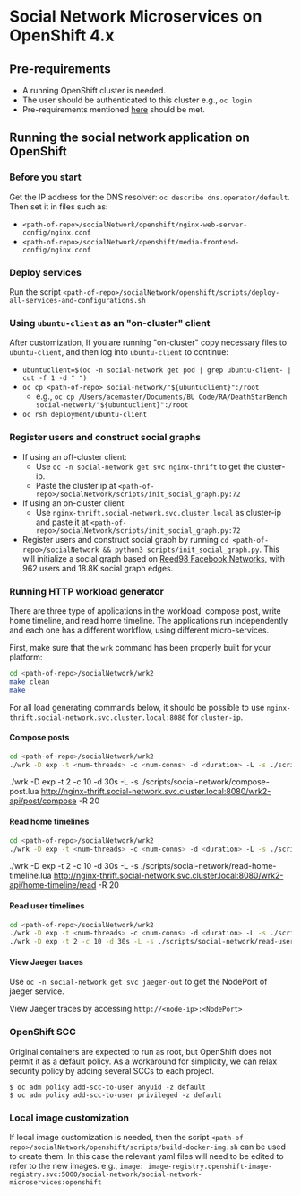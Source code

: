 # Social Network Microservices on OpenShift 4.x

## Pre-requirements

- A running OpenShift cluster is needed.
- The user should be authenticated to this cluster e.g., `oc login`
- Pre-requirements mentioned [here](https://github.com/delimitrou/DeathStarBench/blob/master/socialNetwork/README.md) should be met.

## Running the social network application on OpenShift

### Before you start

Get the IP address for the DNS resolver: `oc describe dns.operator/default`. Then set it in files such as:
- `<path-of-repo>/socialNetwork/openshift/nginx-web-server-config/nginx.conf`
- `<path-of-repo>/socialNetwork/openshift/media-frontend-config/nginx.conf`

### Deploy services

Run the script `<path-of-repo>/socialNetwork/openshift/scripts/deploy-all-services-and-configurations.sh`

### Using `ubuntu-client` as an "on-cluster" client

After customization, If you are running "on-cluster" copy necessary files to `ubuntu-client`, and then log into `ubuntu-client` to continue:
  - `ubuntuclient=$(oc -n social-network get pod | grep ubuntu-client- | cut -f 1 -d " ")`
  - `oc cp <path-of-repo> social-network/"${ubuntuclient}":/root`
    - e.g., `oc cp /Users/acemaster/Documents/BU Code/RA/DeathStarBench social-network/"${ubuntuclient}":/root`
  - `oc rsh deployment/ubuntu-client`


### Register users and construct social graphs

- If using an off-cluster client:
  - Use `oc -n social-network get svc nginx-thrift` to get the cluster-ip.
  - Paste the cluster ip at `<path-of-repo>/socialNetwork/scripts/init_social_graph.py:72`
- If using an on-cluster client:
  - Use `nginx-thrift.social-network.svc.cluster.local` as cluster-ip and paste it at `<path-of-repo>/socialNetwork/scripts/init_social_graph.py:72`
- Register users and construct social graph by running `cd <path-of-repo>/socialNetwork && python3 scripts/init_social_graph.py`.
  This will initialize a social graph based on [Reed98 Facebook Networks](http://networkrepository.com/socfb-Reed98.php), with 962 users and 18.8K social graph edges.

### Running HTTP workload generator

There are three type of applications in the workload: compose post, write home timeline, and read home timeline.
The applications run independently and each one has a different workflow, using different micro-services.

First, make sure that the `wrk` command has been properly built for your platform:
```bash
cd <path-of-repo>/socialNetwork/wrk2
make clean
make
```

For all load generating commands below, it should be possible to use `nginx-thrift.social-network.svc.cluster.local:8080` for `cluster-ip`.

#### Compose posts

```bash
cd <path-of-repo>/socialNetwork/wrk2
./wrk -D exp -t <num-threads> -c <num-conns> -d <duration> -L -s ./scripts/social-network/compose-post.lua http://<cluster-ip>/wrk2-api/post/compose -R <reqs-per-sec>
```
./wrk -D exp -t 2 -c 10 -d 30s -L -s ./scripts/social-network/compose-post.lua http://nginx-thrift.social-network.svc.cluster.local:8080/wrk2-api/post/compose -R 20


#### Read home timelines

```bash
cd <path-of-repo>/socialNetwork/wrk2
./wrk -D exp -t <num-threads> -c <num-conns> -d <duration> -L -s ./scripts/social-network/read-home-timeline.lua http://<cluster-ip>/wrk2-api/home-timeline/read -R <reqs-per-sec>
```
./wrk -D exp -t 2 -c 10 -d 30s -L -s ./scripts/social-network/read-home-timeline.lua http://nginx-thrift.social-network.svc.cluster.local:8080/wrk2-api/home-timeline/read -R 20
#### Read user timelines

```bash
cd <path-of-repo>/socialNetwork/wrk2
./wrk -D exp -t <num-threads> -c <num-conns> -d <duration> -L -s ./scripts/social-network/read-user-timeline.lua http://<cluster-ip>/wrk2-api/user-timeline/read -R <reqs-per-sec>
./wrk -D exp -t 2 -c 10 -d 30s -L -s ./scripts/social-network/read-user-timeline.lua http://nginx-thrift.social-network.svc.cluster.local:8080/wrk2-api/user-timeline/read -R 20
```


#### View Jaeger traces

Use `oc -n social-network get svc jaeger-out` to get the NodePort of jaeger service.

 View Jaeger traces by accessing `http://<node-ip>:<NodePort>`


### OpenShift SCC

Original containers are expected to run as root, but OpenShift does not permit it as a default policy.
As a workaround for simplicity, we can relax security policy by adding several SCCs to each project.

```
$ oc adm policy add-scc-to-user anyuid -z default
$ oc adm policy add-scc-to-user privileged -z default
```


### Local image customization

If local image customization is needed, then the script
`<path-of-repo>/socialNetwork/openshift/scripts/build-docker-img.sh`
can be used to create them. In this case the relevant yaml files will need to
be edited to refer to the new images.
e.g., `image: image-registry.openshift-image-registry.svc:5000/social-network/social-network-microservices:openshift`

